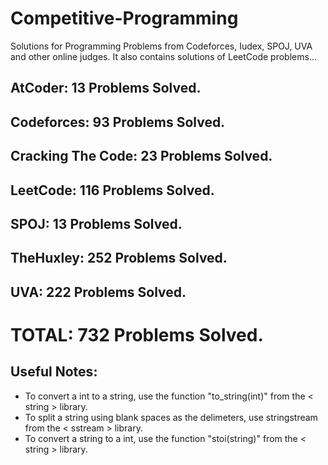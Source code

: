 # Competitive-Programming
Solutions for Programming Problems from Codeforces, Iudex, SPOJ, UVA and other online judges. It also contains solutions of LeetCode problems...

## AtCoder: 13 Problems Solved.
## Codeforces: 93 Problems Solved.
## Cracking The Code: 23 Problems Solved.
## LeetCode: 116 Problems Solved.
## SPOJ: 13 Problems Solved.
## TheHuxley: 252 Problems Solved.
## UVA: 222 Problems Solved.

# TOTAL: 732 Problems Solved.

## Useful Notes:
* To convert a int to a string, use the function "to_string(int)" from the < string > library.
* To split a string using blank spaces as the delimeters, use stringstream from the < sstream > library.
* To convert a string to a int, use the function "stoi(string)" from the < string > library.
